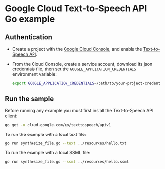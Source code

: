 # Google Cloud Text-to-Speech API Go example

## Authentication

* Create a project with the [Google Cloud Console][cloud-console], and enable
  the [Text-to-Speech API][text-to-speech-api].
* From the Cloud Console, create a service account,
  download its json credentials file, then set the 
  `GOOGLE_APPLICATION_CREDENTIALS` environment variable:

  ```bash
  export GOOGLE_APPLICATION_CREDENTIALS=/path/to/your-project-credentials.json
  ```

[cloud-console]: https://console.cloud.google.com
[text-to-speech-api]: https://console.cloud.google.com/apis/api/texttospeech.googleapis.com/overview?project=_
[adc]: https://cloud.google.com/docs/authentication#developer_workflow

## Run the sample

Before running any example you must first install the Text-to-Speech API client:

```bash
go get -u cloud.google.com/go/texttospeech/apiv1
```

To run the example with a local text file:

```bash
go run synthesize_file.go --text ../resources/hello.txt
```

To run the example with a local SSML file:

```bash
go run synthesize_file.go --ssml ../resources/hello.ssml
```

